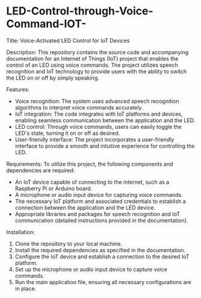 # LED-Control-through-Voice-Command-IOT-
Title: Voice-Activated LED Control for IoT Devices

Description:
This repository contains the source code and accompanying documentation for an Internet of Things (IoT) project that enables the control of an LED using voice commands. The project utilizes speech recognition and IoT technology to provide users with the ability to switch the LED on or off by simply speaking.

Features:
- Voice recognition: The system uses advanced speech recognition algorithms to interpret voice commands accurately.
- IoT integration: The code integrates with IoT platforms and devices, enabling seamless communication between the application and the LED.
- LED control: Through voice commands, users can easily toggle the LED's state, turning it on or off as desired.
- User-friendly interface: The project incorporates a user-friendly interface to provide a smooth and intuitive experience for controlling the LED.

Requirements:
To utilize this project, the following components and dependencies are required:
- An IoT device capable of connecting to the internet, such as a Raspberry Pi or Arduino board.
- A microphone or audio input device for capturing voice commands.
- The necessary IoT platform and associated credentials to establish a connection between the application and the LED device.
- Appropriate libraries and packages for speech recognition and IoT communication (detailed instructions provided in the documentation).

Installation:
1. Clone the repository to your local machine.
2. Install the required dependencies as specified in the documentation.
3. Configure the IoT device and establish a connection to the desired IoT platform.
4. Set up the microphone or audio input device to capture voice commands.
5. Run the main application file, ensuring all necessary configurations are in place.

